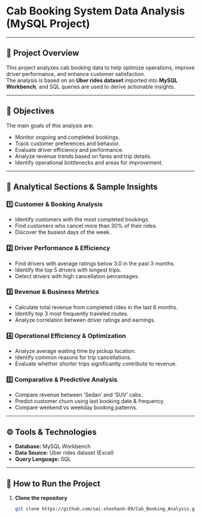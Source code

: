 # Cab Booking System Data Analysis (MySQL Project)
---
## 📌 Project Overview
This project analyzes cab booking data to help optimize operations, improve driver performance, and enhance customer satisfaction.  
The analysis is based on an **Uber rides dataset** imported into **MySQL Workbench**, and SQL queries are used to derive actionable insights.

---

## 🎯 Objectives
The main goals of this analysis are:
- Monitor ongoing and completed bookings.
- Track customer preferences and behavior.
- Evaluate driver efficiency and performance.
- Analyze revenue trends based on fares and trip details.
- Identify operational bottlenecks and areas for improvement.

---

## 🧠 Analytical Sections & Sample Insights

### **1️⃣ Customer & Booking Analysis**
- Identify customers with the most completed bookings.
- Find customers who cancel more than 30% of their rides.
- Discover the busiest days of the week.

### **2️⃣ Driver Performance & Efficiency**
- Find drivers with average ratings below 3.0 in the past 3 months.
- Identify the top 5 drivers with longest trips.
- Detect drivers with high cancellation percentages.

### **3️⃣ Revenue & Business Metrics**
- Calculate total revenue from completed rides in the last 6 months.
- Identify top 3 most frequently traveled routes.
- Analyze correlation between driver ratings and earnings.

### **4️⃣ Operational Efficiency & Optimization**
- Analyze average waiting time by pickup location.
- Identify common reasons for trip cancellations.
- Evaluate whether shorter trips significantly contribute to revenue.

### **5️⃣ Comparative & Predictive Analysis**
- Compare revenue between ‘Sedan’ and ‘SUV’ cabs.
- Predict customer churn using last booking date & frequency.
- Compare weekend vs weekday booking patterns.

---

## ⚙️ Tools & Technologies
- **Database:** MySQL Workbench  
- **Data Source:** Uber rides dataset (Excel)
- **Query Language:** SQL 

---

## 🧾 How to Run the Project

1. **Clone the repository**
   ```bash
   git clone https://github.com/sai-shashank-09/Cab_Booking_Analysis.git
